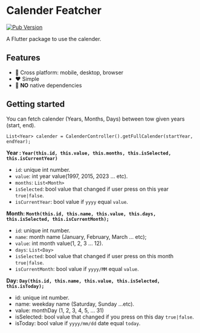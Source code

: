 
# Calender Featcher
[![Pub Version](https://img.shields.io/pub/v/calender_fetcher?color=green&label=pub.dev&logo=version)](https://pub.dev/packages/calender_fetcher)


A Flutter package to use the calender.

## Features

- 🚀 Cross platform: mobile, desktop, browser
- ❤️ Simple
- 🎈 **NO** native dependencies


## Getting started
You can fetch calender (Years, Months, Days) between tow given years (start, end).

```
List<Year> calender = CalenderController().getFullCalender(startYear, endYear);
``` 

**Year : `Year(this.id, this.value, this.months, this.isSelected, this.isCurrentYear)`**
- `id`: unique int number.
- `value`: int year value(1997, 2015, 2023 ... etc).
- `months`: `List<Month>`
- `isSelected`: bool value that changed if user press on this year `true|false`.
- `isCurrentYear`: bool value if `yyyy` equal `value`.

**Month: `Month(this.id, this.name, this.value, this.days, this.isSelected, this.isCurrentMonth);`**
- `id`: unique int number.
- `name`: month name (January, February, March ... etc);
- `value`: int month value(1, 2, 3 ... 12).
- `days`: `List<Day>`
- `isSelected`: bool value that changed if user press on this month `true|false`.
- `isCurrentMonth`: bool value if `yyyy/MM` equal `value`.

**Day: `Day(this.id, this.name, this.value, this.isSelected, this.isToday);`**
- id: unique int number.
- name: weekday name (Saturday, Sunday ...etc).
- value: monthDay (1, 2, 3, 4, 5, ... 31)
- isSelected: bool value that changed if you press on this day  `true|false`.
- isToday: bool value if `yyyy/mm/dd` date equal `today`.